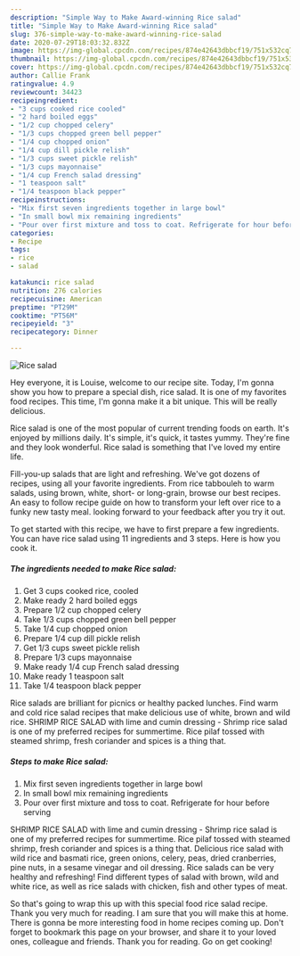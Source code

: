```yaml
---
description: "Simple Way to Make Award-winning Rice salad"
title: "Simple Way to Make Award-winning Rice salad"
slug: 376-simple-way-to-make-award-winning-rice-salad
date: 2020-07-29T18:03:32.832Z
image: https://img-global.cpcdn.com/recipes/874e42643dbbcf19/751x532cq70/rice-salad-recipe-main-photo.jpg
thumbnail: https://img-global.cpcdn.com/recipes/874e42643dbbcf19/751x532cq70/rice-salad-recipe-main-photo.jpg
cover: https://img-global.cpcdn.com/recipes/874e42643dbbcf19/751x532cq70/rice-salad-recipe-main-photo.jpg
author: Callie Frank
ratingvalue: 4.9
reviewcount: 34423
recipeingredient:
- "3 cups cooked rice cooled"
- "2 hard boiled eggs"
- "1/2 cup chopped celery"
- "1/3 cups chopped green bell pepper"
- "1/4 cup chopped onion"
- "1/4 cup dill pickle relish"
- "1/3 cups sweet pickle relish"
- "1/3 cups mayonnaise"
- "1/4 cup French salad dressing"
- "1 teaspoon salt"
- "1/4 teaspoon black pepper"
recipeinstructions:
- "Mix first seven ingredients together in large bowl"
- "In small bowl mix remaining ingredients"
- "Pour over first mixture and toss to coat. Refrigerate for hour before serving"
categories:
- Recipe
tags:
- rice
- salad

katakunci: rice salad 
nutrition: 276 calories
recipecuisine: American
preptime: "PT29M"
cooktime: "PT56M"
recipeyield: "3"
recipecategory: Dinner

---
```



![Rice salad](https://img-global.cpcdn.com/recipes/874e42643dbbcf19/751x532cq70/rice-salad-recipe-main-photo.jpg)

Hey everyone, it is Louise, welcome to our recipe site. Today, I'm gonna show you how to prepare a special dish, rice salad. It is one of my favorites food recipes. This time, I'm gonna make it a bit unique. This will be really delicious.

Rice salad is one of the most popular of current trending foods on earth. It's enjoyed by millions daily. It's simple, it's quick, it tastes yummy. They're fine and they look wonderful. Rice salad is something that I've loved my entire life.

Fill-you-up salads that are light and refreshing. We&#39;ve got dozens of recipes, using all your favorite ingredients. From rice tabbouleh to warm salads, using brown, white, short- or long-grain, browse our best recipes. An easy to follow recipe guide on how to transform your left over rice to a funky new tasty meal. looking forward to your feedback after you try it out.


To get started with this recipe, we have to first prepare a few ingredients. You can have rice salad using 11 ingredients and 3 steps. Here is how you cook it.

<!--inarticleads1-->

##### The ingredients needed to make Rice salad:

1. Get 3 cups cooked rice, cooled
1. Make ready 2 hard boiled eggs
1. Prepare 1/2 cup chopped celery
1. Take 1/3 cups chopped green bell pepper
1. Take 1/4 cup chopped onion
1. Prepare 1/4 cup dill pickle relish
1. Get 1/3 cups sweet pickle relish
1. Prepare 1/3 cups mayonnaise
1. Make ready 1/4 cup French salad dressing
1. Make ready 1 teaspoon salt
1. Take 1/4 teaspoon black pepper


Rice salads are brilliant for picnics or healthy packed lunches. Find warm and cold rice salad recipes that make delicious use of white, brown and wild rice. SHRIMP RICE SALAD with lime and cumin dressing - Shrimp rice salad is one of my preferred recipes for summertime. Rice pilaf tossed with steamed shrimp, fresh coriander and spices is a thing that. 

<!--inarticleads2-->

##### Steps to make Rice salad:

1. Mix first seven ingredients together in large bowl
1. In small bowl mix remaining ingredients
1. Pour over first mixture and toss to coat. Refrigerate for hour before serving


SHRIMP RICE SALAD with lime and cumin dressing - Shrimp rice salad is one of my preferred recipes for summertime. Rice pilaf tossed with steamed shrimp, fresh coriander and spices is a thing that. Delicious rice salad with wild rice and basmati rice, green onions, celery, peas, dried cranberries, pine nuts, in a sesame vinegar and oil dressing. Rice salads can be very healthy and refreshing! Find different types of salad with brown, wild and white rice, as well as rice salads with chicken, fish and other types of meat. 

So that's going to wrap this up with this special food rice salad recipe. Thank you very much for reading. I am sure that you will make this at home. There is gonna be more interesting food in home recipes coming up. Don't forget to bookmark this page on your browser, and share it to your loved ones, colleague and friends. Thank you for reading. Go on get cooking!
